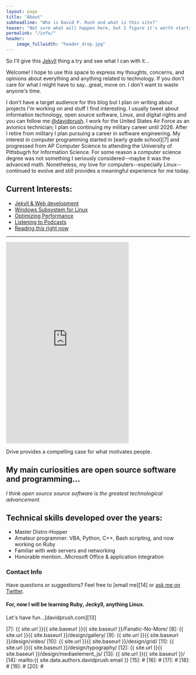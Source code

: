 ```yaml
---
layout: page
title: "About"
subheadline: "Who is David P. Rush and what is this site?"
teaser: "Not sure what will happen here, but I figure it's worth starting something on GitHub with this Jeckyll thing. Who knows? Maybe this we become something interesting for someone...maybe...at least one person."
permalink: "/info/"
header:
    image_fullwidth: "header_drop.jpg"
---
```

<!--more-->

So I'll give this [Jekyll][1] thing a try and see what I can with it...

<p class="message">
  Welcome! I hope to use this space to express my thoughts, concerns, and opinions about everything and anything related to technology. If you don't care for what I might have to say...great, move on. I don't want to waste anyone's time.
</p>

I don't have a target audience for this blog but I plan on writing about projects I'm working on and stuff I find interesting. I usually tweet about information technology, open source software, Linux, and digital rights and you can follow me [@davidprush][6]. I work for the United States Air Force as an avionics technician; I plan on continuing my military career until 2026. After I retire from military I plan pursuing a career in software engineering. My interest in computer programming started in [early grade school][7] and progressed from AP Computer Science to attending the University of Pittsbugrh for Information Science. For some reason a computer science degree was not something I seriously considered--maybe it was the advanced math. Nonetheless, my love for computers--especially Linux--continued to evolve and still provides a meaningful experience for me today.


## Current Interests:

* [Jekyll & Web development][1]
* [Windows Subsystem for Linux][2]
* [Optimizing Performance][3]
* [Listening to Podcasts][4]
* [Reading this right now][5]

 <hr> <iframe type="text/html" width="336" height="550" frameborder="0" allowfullscreen style="max-width:100%" src="https://read.amazon.com/kp/card?asin=B004P1JDJO&preview=inline&linkCode=kpe&ref_=cm_sw_r_kb_dp_iX72AbVYPQYH8" ></iframe> <p>Drive provides a compelling case for what motivates people.</p>


## My main curiosities are open source software and programming...


*I think open source source software is the greatest technological advancement.*


## Technical skills developed over the years:

* Master Distro-Hopper
* Amateur programmer: VBA, Python, C++, Bash scripting, and now working on Ruby
* Familiar with web servers and networking
* Honorable mention...Microsoft Office & application integration


### Contact Info
Have questions or suggestions? Feel free to [email me][14] or [ask me on Twitter][6].


#### For, now I will be learning Ruby, Jeckyll, anything Linux.


Let's have fun...[davidprush.com][13]

 [1]: https://jekyllrb.com/
 [2]: https://docs.microsoft.com/en-us/windows/wsl/install-win10
 [3]: https://tim.blog/
 [4]: http://podcasts.joerogan.net/
 [5]: https://read.amazon.com/kp/embed?asin=B004P1JDJO&preview=newtab&linkCode=kpe&ref_=cm_sw_r_kb_dp_iX72AbVYPQYH8
 [6]: https://twitter.com/davidprush
 [7]: {{ site.url }}{{ site.baseurl }}{{ site.baseurl }}/Fanatic-No-More/
 [8]: {{ site.url }}{{ site.baseurl }}/design/gallery/
 [9]: {{ site.url }}{{ site.baseurl }}/design/video/
 [10]: {{ site.url }}{{ site.baseurl }}/design/grid/
 [11]: {{ site.url }}{{ site.baseurl }}/design/typography/
 [12]: {{ site.url }}{{ site.baseurl }}/design/mediaelement_js/
 [13]: {{ site.url }}{{ site.baseurl }}/
 [14]: mailto:{{ site.data.authors.davidprush.email }}
 [15]: #
 [16]: #
 [17]: #
 [18]: #
 [19]: #
 [20]: #